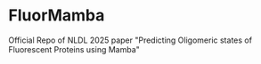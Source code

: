 # FluorMamba
Official Repo of NLDL 2025 paper "Predicting Oligomeric states of Fluorescent Proteins using Mamba"
